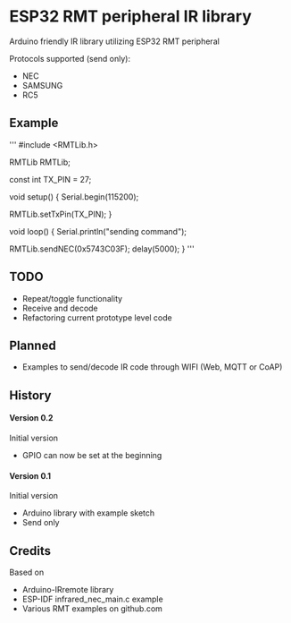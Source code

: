 # ESP32 RMT peripheral IR library

Arduino friendly IR library utilizing ESP32 RMT peripheral

Protocols supported (send only):
- NEC
- SAMSUNG
- RC5

## Example

'''
#include <RMTLib.h>

RMTLib RMTLib;

const int TX_PIN = 27;

void setup()
{
  Serial.begin(115200);
  
  RMTLib.setTxPin(TX_PIN);
}

void loop()
{
  Serial.println("sending command");

  RMTLib.sendNEC(0x5743C03F);
  delay(5000);
}
'''

## TODO
- Repeat/toggle functionality
- Receive and decode
- Refactoring current prototype level code

## Planned
- Examples to send/decode IR code through WIFI (Web, MQTT or CoAP)

## History

#### Version 0.2
Initial version
- GPIO can now be set at the beginning

#### Version 0.1
Initial version
- Arduino library with example sketch
- Send only

## Credits
Based on 
- Arduino-IRremote library
- ESP-IDF infrared_nec_main.c example
- Various RMT examples on github.com
